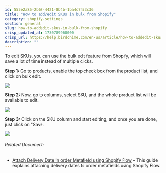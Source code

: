 ```yaml
---
id: 555e2a85-2b67-4421-8b4b-1ba4c7453c36
title: "How to add/edit SKUs in bulk from Shopify"
category: shopify-settings
section: general
slug: how-to-addedit-skus-in-bulk-from-shopify
crisp_updated_at: 1730789968000
crisp_url: https://help.birdchime.com/en-us/article/how-to-addedit-skus-in-bulk-from-shopify-1n39vpw/
description: ""
---
```


To edit SKUs, you can use the bulk edit feature from Shopify, which will save a lot of time instead of multiple clicks.

**Step 1:** Go to products, enable the top check box from the product list, and click on bulk edit.

![](https://storage.crisp.chat/users/helpdesk/website/ca826b447482b000/aa_ykb5e9.png)

**Step 2:** Now, go to columns, select SKU, and the whole product list will be available to edit.

![](https://storage.crisp.chat/users/helpdesk/website/ca826b447482b000/screenshot-2023-06-11-at-10195_5g1bpm.png)

**Step 3:** Click on the SKU column and start editing, and once you are done, just click on "Save.

![](https://storage.crisp.chat/users/helpdesk/website/ca826b447482b000/screenshot-2023-06-12-at-11555_1p4sksz.png)

###### Related Document:

* [Attach Delivery Date In order Metafield using Shopify Flow](https://help.birdchime.com/en-us/article/attach-delivery-date-in-order-metafield-using-shopify-flow-14l1gfc/) – This guide explains attaching delivery dates to order metafields using Shopify Flow.
